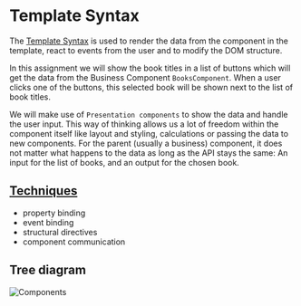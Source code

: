 # Template Syntax

The [Template Syntax](https://angular.io/docs/ts/latest/guide/template-syntax.html) is used to render the data from 
the component in the template, react to events from the user and to modify the DOM structure. 

In this assignment we will show the book titles in a list of buttons which will get the data from the Business Component `BooksComponent`. 
When a user clicks one of the buttons, this selected book will be shown next to the list of book titles.

We will make use of `Presentation components` to show the data and handle the user input.
This way of thinking allows us a lot of freedom within the component itself like layout and styling, calculations or passing the data to new components. 
For the parent (usually a business) component, it does not matter what happens to the data as long as the API stays the same: 
An input for the list of books, and an output for the chosen book.

## [Techniques](https://angular.io/docs/ts/latest/guide/template-syntax.html)
* property binding
* event binding
* structural directives
* component communication

## Tree diagram
![Components](/images/3.png)
